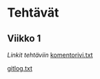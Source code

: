 # Tehtävät

## Viikko 1
*Linkit tehtäviin*
[komentorivi.txt](https://github.com/alannesanni/ot-harjoitustyo/blob/master/laskarit/viikko1/komentorivi.txt)

[gitlog.txt](https://github.com/alannesanni/ot-harjoitustyo/blob/master/laskarit/viikko1/gitlog.txt)


